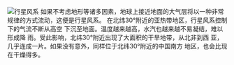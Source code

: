 ---
---
![行星风系](https://gd-hbimg.huaban.com/a6f7e71f98f5fc7a6f5923743a9ab4ff660e1529e4f7-7YFeV7_fw1200webp)
如果不考虑地形等诸多因素，地球上接近地面的大气层将以一种非常规律的方式流动，这便是行星风系。
在北纬30°附近的亚热带地区，行星风系控制下的气流不断从高空
下沉至地面。温度越来越高，水汽也越来越不易凝结，难以形成降
雨。受此影响，北纬30°附近出现了大面积的干旱地带，从北非到西
亚，几乎连成一片。如果没有意外，同样位于北纬30°附近的中国南方
地区，也会比现在干燥得多。